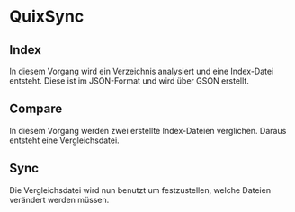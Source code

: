 # QuixSync

## Index

In diesem Vorgang wird ein Verzeichnis analysiert und eine Index-Datei entsteht.
Diese ist im JSON-Format und wird über GSON erstellt.

## Compare

In diesem Vorgang werden zwei erstellte Index-Dateien verglichen.
Daraus entsteht eine Vergleichsdatei.

## Sync
Die Vergleichsdatei wird nun benutzt um festzustellen, welche Dateien verändert werden müssen.

